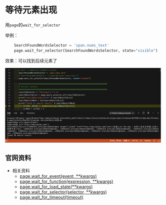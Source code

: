 # 等待元素出现

用`page`的`wait_for_selector`

举例：

```python
    SearchFoundWordsSelector = 'span.nums_text'
    page.wait_for_selector(SearchFoundWordsSelector, state="visible")
```

效果：可以找到后续元素了

![wait_for_selector_after_found_element](../../../../assets/img/wait_for_selector_after_found_element.png)

## 官网资料

* 相关资料
  * [page.wait_for_event(event, **kwargs)](https://playwright.dev/python/docs/api/class-page#pagewait_for_eventevent-kwargs)
  * [page.wait_for_function(expression, **kwargs)](https://playwright.dev/python/docs/api/class-page#pagewait_for_functionexpression-kwargs)
  * [page.wait_for_load_state(**kwargs)](https://playwright.dev/python/docs/api/class-page#pagewait_for_load_statekwargs)
  * [page.wait_for_selector(selector, **kwargs)](https://playwright.dev/python/docs/api/class-page#pagewait_for_selectorselector-kwargs)
  * [page.wait_for_timeout(timeout)](https://playwright.dev/python/docs/api/class-page#pagewait_for_timeouttimeout)
